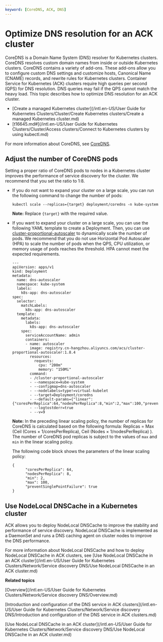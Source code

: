 ```yaml
---
keyword: [CoreDNS, ACK, DNS]
---
```


# Optimize DNS resolution for an ACK cluster

CoreDNS is a Domain Name System \(DNS\) resolver for Kubernetes clusters. CoreDNS resolves custom domain names from inside or outside Kubernetes clusters. CoreDNS contains a variety of add-ons. These add-ons allow you to configure custom DNS settings and customize hosts, Canonical Name \(CNAME\) records, and rewrite rules for Kubernetes clusters. Container Service for Kubernetes \(ACK\) clusters require high queries per second \(QPS\) for DNS resolution. DNS queries may fail if the QPS cannot match the heavy load. This topic describes how to optimize DNS resolution for an ACK cluster.

-   [Create a managed Kubernetes cluster](/intl.en-US/User Guide for Kubernetes Clusters/Cluster/Create Kubernetes clusters/Create a managed Kubernetes cluster.md)
-   [t16645.md\#](/intl.en-US/User Guide for Kubernetes Clusters/Cluster/Access clusters/Connect to Kubernetes clusters by using kubectl.md)

For more information about CoreDNS, see [CoreDNS](https://coredns.io/).

## Adjust the number of CoreDNS pods

Setting a proper ratio of CoreDNS pods to nodes in a Kubernetes cluster improves the performance of service discovery for the cluster. We recommend that you set the ratio to 1:8.

-   If you do not want to expand your cluster on a large scale, you can run the following command to change the number of pods:

    ```
    kubectl scale --replicas={target} deployment/coredns -n kube-system
    ```

    **Note:** Replace `{target}` with the required value.

-   If you want to expand your cluster on a large scale, you can use the following YAML template to create a Deployment. Then, you can use [cluster-proportional-autoscaler](https://github.com/kubernetes-sigs/cluster-proportional-autoscaler) to dynamically scale the number of pods. We recommend that you do not use Horizontal Pod Autoscaler \(HPA\) to scale the number of pods when the QPS, CPU utilization, or memory usage of pods reaches the threshold. HPA cannot meet the expected requirements.

    ```
    ---
    apiVersion: apps/v1
    kind: Deployment
    metadata:
      name: dns-autoscaler
      namespace: kube-system
      labels:
        k8s-app: dns-autoscaler
    spec:
      selector:
        matchLabels:
          k8s-app: dns-autoscaler
      template:
        metadata:
          labels:
            k8s-app: dns-autoscaler
        spec:
          serviceAccountName: admin
          containers:
          - name: autoscaler
            image: registry.cn-hangzhou.aliyuncs.com/acs/cluster-proportional-autoscaler:1.8.4
            resources:
              requests:
                cpu: "200m"
                memory: "150Mi"
            command:
            - /cluster-proportional-autoscaler
            - --namespace=kube-system
            - --configmap=dns-autoscaler
            - --nodelabels=type!=virtual-kubelet
            - --target=Deployment/coredns
            - --default-params={"linear":{"coresPerReplica":64,"nodesPerReplica":8,"min":2,"max":100,"preventSinglePointFailure":true}}
            - --logtostderr=true
            - --v=9
    ```

    **Note:** In the preceding linear scaling policy, the number of replicas for CoreDNS is calculated based on the following formula: Replicas = Max \(Ceil \(Cores × 1/coresPerReplica\), Ceil \(Nodes × 1/nodesPerReplica\) \). The number of CoreDNS pod replicas is subject to the values of `max` and `min` in the linear scaling policy.

    The following code block shows the parameters of the linear scaling policy:

    ```
    {
          "coresPerReplica": 64,
          "nodesPerReplica": 8,
          "min": 2,
          "max": 100,
          "preventSinglePointFailure": true
    }
    ```


## Use NodeLocal DNSCache in a Kubernetes cluster

ACK allows you to deploy NodeLocal DNSCache to improve the stability and performance of service discovery. NodeLocal DNSCache is implemented as a DaemonSet and runs a DNS caching agent on cluster nodes to improve the DNS performance.

For more information about NodeLocal DNSCache and how to deploy NodeLocal DNSCache in ACK clusters, see [Use NodeLocal DNSCache in an ACK cluster](/intl.en-US/User Guide for Kubernetes Clusters/Network/Service discovery DNS/Use NodeLocal DNSCache in an ACK cluster.md)

**Related topics**  


[Overview](/intl.en-US/User Guide for Kubernetes Clusters/Network/Service discovery DNS/Overview.md)

[Introduction and configuration of the DNS service in ACK clusters](/intl.en-US/User Guide for Kubernetes Clusters/Network/Service discovery DNS/Introduction and configuration of the DNS service in ACK clusters.md)

[Use NodeLocal DNSCache in an ACK cluster](/intl.en-US/User Guide for Kubernetes Clusters/Network/Service discovery DNS/Use NodeLocal DNSCache in an ACK cluster.md)

